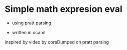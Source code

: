 # Simple math expresion eval

- using pratt parsing 

- written in ocaml 

inspired by video by coreDumped on pratt parsing 
